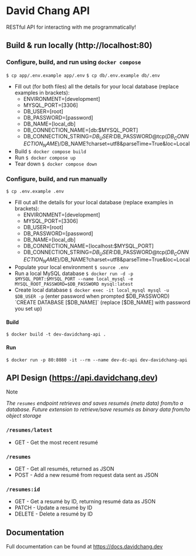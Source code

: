 # David Chang API
RESTful API for interacting with me programmatically!

## Build & run locally (http://localhost:80)

### Configure, build, and run using `docker compose`
`$ cp app/.env.example app/.env`
`$ cp db/.env.example db/.env`
- Fill out (for both files) all the details for your local database (replace examples in brackets):
	- ENVIRONMENT=[development]
	- MYSQL_PORT=[3306]
	- DB_USER=[root]
	- DB_PASSWORD=[password]
	- DB_NAME=[local_db]
	- DB_CONNECTION_NAME=[db:$MYSQL_PORT]
	- DB_CONNECTION_STRING=$DB_USER:$DB_PASSWORD@tcp($DB_CONNECTION_NAME)/$DB_NAME?charset=utf8&parseTime=True&loc=Local
- Build
`$ docker compose build`
- Run
`$ docker compose up`
- Tear down
`$ docker compose down`

### Configure, build, and run manually
`$ cp .env.example .env`
- Fill out all the details for your local database (replace examples in brackets):
	- ENVIRONMENT=[development]
	- MYSQL_PORT=[3306]
	- DB_USER=[root]
	- DB_PASSWORD=[password]
	- DB_NAME=[local_db]
	- DB_CONNECTION_NAME=[localhost:$MYSQL_PORT]
	- DB_CONNECTION_STRING=$DB_USER:$DB_PASSWORD@tcp($DB_CONNECTION_NAME)/$DB_NAME?charset=utf8&parseTime=True&loc=Local
- Populate your local environment
`$ source .env`
- Run a local MySQL database
`$ docker run -d -p $MYSQL_PORT:$MYSQL_PORT --name local_mysql -e MYSQL_ROOT_PASSWORD=$DB_PASSWORD mysql:latest`
- Create local database
`$ docker exec -it local_mysql mysql -u $DB_USER -p`
(enter password when prompted $DB_PASSWORD)
`CREATE DATABASE [$DB_NAME]` (replace [$DB_NAME] with password you set up)
#### Build
`$ docker build -t dev-davidchang-api .`
#### Run
`$ docker run -p 80:8080 -it --rm --name dev-dc-api dev-davidchang-api`

## API Design (https://api.davidchang.dev)
>[!NOTE]
>_The `resumes` endpoint retrieves and saves resumés (meta data) from/to a database. Future extension to retrieve/save resumés as binary data from/to object storage_
### `/resumes/latest`
- GET - Get the most recent resumé
### `/resumes` 
- GET - Get all resumés, returned as JSON
- POST - Add a new resumé from request data sent as JSON
### `/resumes:id` 
- GET - Get a resumé by ID, returning resumé data as JSON
- PATCH - Update a resumé by ID
- DELETE - Delete a resumé by ID

## Documentation

Full documentation can be found at https://docs.davidchang.dev
